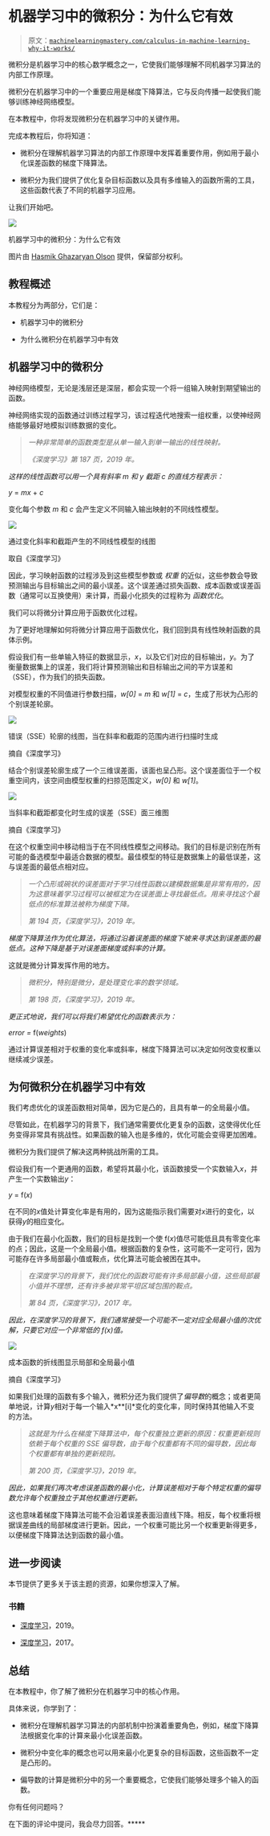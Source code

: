 # 机器学习中的微积分：为什么它有效

> 原文：[`machinelearningmastery.com/calculus-in-machine-learning-why-it-works/`](https://machinelearningmastery.com/calculus-in-machine-learning-why-it-works/)

微积分是机器学习中的核心数学概念之一，它使我们能够理解不同机器学习算法的内部工作原理。

微积分在机器学习中的一个重要应用是梯度下降算法，它与反向传播一起使我们能够训练神经网络模型。

在本教程中，你将发现微积分在机器学习中的关键作用。

完成本教程后，你将知道：

+   微积分在理解机器学习算法的内部工作原理中发挥着重要作用，例如用于最小化误差函数的梯度下降算法。

+   微积分为我们提供了优化复杂目标函数以及具有多维输入的函数所需的工具，这些函数代表了不同的机器学习应用。

让我们开始吧。

![](https://machinelearningmastery.com/wp-content/uploads/2021/06/calculus_in_machine_learning_cover-scaled.jpg)

机器学习中的微积分：为什么它有效

图片由 [Hasmik Ghazaryan Olson](https://unsplash.com/photos/N9OQ2ZHNwCs) 提供，保留部分权利。

## **教程概述**

本教程分为两部分，它们是：

+   机器学习中的微积分

+   为什么微积分在机器学习中有效

## **机器学习中的微积分**

神经网络模型，无论是浅层还是深层，都会实现一个将一组输入映射到期望输出的函数。

神经网络实现的函数通过训练过程学习，该过程迭代地搜索一组权重，以使神经网络能够最好地模拟训练数据的变化。

> *一种非常简单的函数类型是从单一输入到单一输出的线性映射。*
> 
> *《深度学习》第 187 页，2019 年。*

*这样的线性函数可以用一个具有斜率 *m* 和 y 截距 *c* 的直线方程表示：*

*y* = *mx* + *c*

变化每个参数 *m* 和 *c* 会产生定义不同输入输出映射的不同线性模型。

![](https://machinelearningmastery.com/wp-content/uploads/2021/06/calculus_in_machine_learning_1.png)

通过变化斜率和截距产生的不同线性模型的线图

取自《深度学习》

因此，学习映射函数的过程涉及到这些模型参数或 *权重* 的近似，这些参数会导致预测输出与目标输出之间的最小误差。这个误差通过损失函数、成本函数或误差函数（通常可以互换使用）来计算，而最小化损失的过程称为 *函数优化*。

我们可以将微分计算应用于函数优化过程。

为了更好地理解如何将微分计算应用于函数优化，我们回到具有线性映射函数的具体示例。

假设我们有一些单输入特征的数据显示，*x*，以及它们对应的目标输出，*y*。为了衡量数据集上的误差，我们将计算预测输出和目标输出之间的平方误差和（SSE），作为我们的损失函数。

对模型权重的不同值进行参数扫描，*w[0]* = *m* 和 *w[1]* = *c*，生成了形状为凸形的个别误差轮廓。

![](https://machinelearningmastery.com/wp-content/uploads/2021/06/calculus_in_machine_learning_2.png)

错误（SSE）轮廓的线图，当在斜率和截距的范围内进行扫描时生成

摘自《深度学习》

结合个别误差轮廓生成了一个三维误差面，该面也呈凸形。这个误差面位于一个权重空间内，该空间由模型权重的扫掠范围定义，*w[0]* 和 *w[1]*。

![](https://machinelearningmastery.com/wp-content/uploads/2021/06/calculus_in_machine_learning_3.png)

当斜率和截距都变化时生成的误差（SSE）面三维图

摘自《深度学习》

在这个权重空间中移动相当于在不同线性模型之间移动。我们的目标是识别在所有可能的备选模型中最适合数据的模型。最佳模型的特征是数据集上的最低误差，这与误差面的最低点相对应。

> *一个凸形或碗状的误差面对于学习线性函数以建模数据集是非常有用的，因为这意味着学习过程可以被框定为在误差面上寻找最低点。用来寻找这个最低点的标准算法被称为梯度下降。*
> 
> *第 194 页，《深度学习》，2019 年。*

*梯度下降算法作为优化算法，将通过沿着误差面的梯度下坡来寻求达到误差面的最低点。这种下降是基于对误差面梯度或斜率的计算。*

这就是微分计算发挥作用的地方。

> *微积分，特别是微分，是处理变化率的数学领域。*
> 
> *第 198 页，《深度学习》，2019 年。*

*更正式地说，我们可以将我们希望优化的函数表示为：*

*error =* f(*weights*)

通过计算误差相对于权重的变化率或斜率，梯度下降算法可以决定如何改变权重以继续减少误差。

## **为何微积分在机器学习中有效**

我们考虑优化的误差函数相对简单，因为它是凸的，且具有单一的全局最小值。

尽管如此，在机器学习的背景下，我们通常需要优化更复杂的函数，这使得优化任务变得非常具有挑战性。如果函数的输入也是多维的，优化可能会变得更加困难。

微积分为我们提供了解决这两种挑战所需的工具。

假设我们有一个更通用的函数，希望将其最小化，该函数接受一个实数输入*x*，并产生一个实数输出*y*：

*y* = f(*x*)

在不同的*x*值处计算变化率是有用的，因为这能指示我们需要对*x*进行的变化，以获得*y*的相应变化。

由于我们在最小化函数，我们的目标是找到一个使 f(*x*)值尽可能低且具有零变化率的点；因此，这是一个全局最小值。根据函数的复杂性，这可能不一定可行，因为可能存在许多局部最小值或鞍点，优化算法可能会被困在其中。

> *在深度学习的背景下，我们优化的函数可能有许多局部最小值，这些局部最小值并不理想，还有许多被非常平坦区域包围的鞍点。*
> 
> *第 84 页，《深度学习》，2017 年。*

*因此，在深度学习的背景下，我们通常接受一个可能不一定对应全局最小值的次优解，只要它对应一个非常低的 f(*x*)值。*

![](https://machinelearningmastery.com/wp-content/uploads/2021/06/calculus_in_machine_learning_4.png)

成本函数的折线图显示局部和全局最小值

摘自《深度学习》

如果我们处理的函数有多个输入，微积分还为我们提供了*偏导数*的概念；或者更简单地说，计算*y*相对于每一个输入*x**[i]*变化的变化率，同时保持其他输入不变的方法。

> *这就是为什么在梯度下降算法中，每个权重独立更新的原因：权重更新规则依赖于每个权重的 SSE 偏导数，由于每个权重都有不同的偏导数，因此每个权重都有单独的更新规则。*
> 
> *第 200 页，《深度学习》，2019 年。*

*因此，如果我们再次考虑误差函数的最小化，计算误差相对于每个特定权重的偏导数允许每个权重独立于其他权重进行更新。*

这也意味着梯度下降算法可能不会沿着误差表面沿直线下降。相反，每个权重将根据误差曲线的局部梯度进行更新。因此，一个权重可能比另一个权重更新得更多，以便梯度下降算法达到函数的最小值。

## **进一步阅读**

本节提供了更多关于该主题的资源，如果你想深入了解。

### **书籍**

+   [深度学习](https://www.amazon.com/Deep-Learning-Press-Essential-Knowledge/dp/0262537559/ref=sr_1_4?dchild=1&keywords=deep+learning&qid=1622968138&sr=8-4)，2019。

+   [深度学习](https://www.amazon.com/Deep-Learning-Adaptive-Computation-Machine/dp/0262035618/ref=sr_1_1?dchild=1&keywords=deep+learning&qid=1622968138&sr=8-1)，2017。

## **总结**

在本教程中，你了解了微积分在机器学习中的核心作用。

具体来说，你学到了：

+   微积分在理解机器学习算法的内部机制中扮演着重要角色，例如，梯度下降算法根据变化率的计算来最小化误差函数。

+   微积分中变化率的概念也可以用来最小化更复杂的目标函数，这些函数不一定是凸形的。

+   偏导数的计算是微积分中的另一个重要概念，它使我们能够处理多个输入的函数。

你有任何问题吗？

在下面的评论中提问，我会尽力回答。*****
